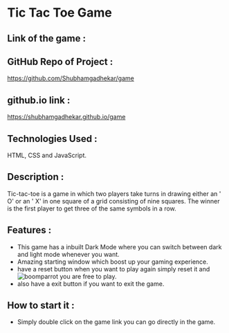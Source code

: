 # Tic Tac Toe Game

## Link of the game :


## GitHub Repo of Project :
https://github.com/Shubhamgadhekar/game

## github.io link :
https://shubhamgadhekar.github.io/game

## Technologies Used : 
HTML, CSS and JavaScript.

## Description :
Tic-tac-toe is a game in which two players take turns in drawing either an ' O' or an ' X' in one square of a grid consisting of nine squares.
The winner is the first player to get three of the same symbols in a row.

## Features :
* This game has a inbuilt Dark Mode where you can switch between dark and light mode whenever you want.
* Amazing starting window which boost up your gaming experience.
* have a reset button when you want to play again simply reset it and ![boomparrot](https://user-images.githubusercontent.com/80172228/134662752-40cb6d94-4d1d-4f66-a38f-4af417228f68.gif) you are free to play.
* also have a exit button if you want to exit the game.

## How to start it :
* Simply double click on the game link you can go directly in the game.
